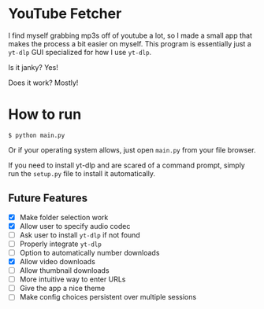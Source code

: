 # YouTube Fetcher

I find myself grabbing mp3s off of youtube a lot, so I made a small
app that makes the process a bit easier on myself.
This program is essentially just a `yt-dlp` GUI specialized for how I use `yt-dlp`.

Is it janky? Yes!

Does it work? Mostly!

# How to run

`$ python main.py`

Or if your operating system allows, just open `main.py` from your file browser.

If you need to install yt-dlp and are scared of a command prompt, simply run the `setup.py` file to install it automatically.

## Future Features

- [x] Make folder selection work
- [x] Allow user to specify audio codec
- [ ] Ask user to install `yt-dlp` if not found
- [ ] Properly integrate `yt-dlp`
- [ ] Option to automatically number downloads
- [x] Allow video downloads
- [ ] Allow thumbnail downloads
- [ ] More intuitive way to enter URLs
- [ ] Give the app a nice theme
- [ ] Make config choices persistent over multiple sessions
